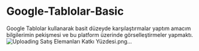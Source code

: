 # Google-Tablolar-Basic
Google Tablolar kullanarak basit düzeyde karşılaştırmalar yaptım amacım bilgilerimin pekişmesi ve bu platform üzerinde görselleştirmeler yapmaktı.![Uploading Satış Elemanları Katkı Yüzdesi.png…]()
